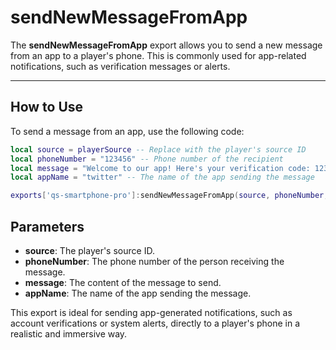 # sendNewMessageFromApp

The **sendNewMessageFromApp** export allows you to send a new message from an app to a player's phone. This is commonly used for app-related notifications, such as verification messages or alerts.

***

## How to Use

To send a message from an app, use the following code:

```lua
local source = playerSource -- Replace with the player's source ID
local phoneNumber = "123456" -- Phone number of the recipient
local message = "Welcome to our app! Here's your verification code: 12345" -- Message content
local appName = "twitter" -- The name of the app sending the message

exports['qs-smartphone-pro']:sendNewMessageFromApp(source, phoneNumber, message, appName)
```

## Parameters

* **source**: The player's source ID.
* **phoneNumber**: The phone number of the person receiving the message.
* **message**: The content of the message to send.
* **appName**: The name of the app sending the message.

This export is ideal for sending app-generated notifications, such as account verifications or system alerts, directly to a player's phone in a realistic and immersive way.
